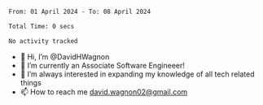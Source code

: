 <!--START_SECTION:waka-->

```txt
From: 01 April 2024 - To: 08 April 2024

Total Time: 0 secs

No activity tracked
```

<!--END_SECTION:waka-->

- 👋 Hi, I’m @DavidHWagnon
- 👀 I’m currently an Associate Software Engineeer!
- 🌱 I’m always interested in expanding my knowledge of all tech related things
- 📫 How to reach me david.wagnon02@gmail.com

<!---
DavidHWagnon/DavidHWagnon is a ✨ special ✨ repository because its `README.md` (this file) appears on your GitHub profile.
You can click the Preview link to take a look at your changes.
--->
